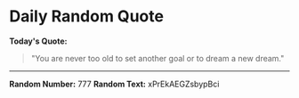 # Daily Random Quote

**Today's Quote:**
> "You are never too old to set another goal or to dream a new dream."

---

**Random Number:** 777
**Random Text:** xPrEkAEGZsbypBci

